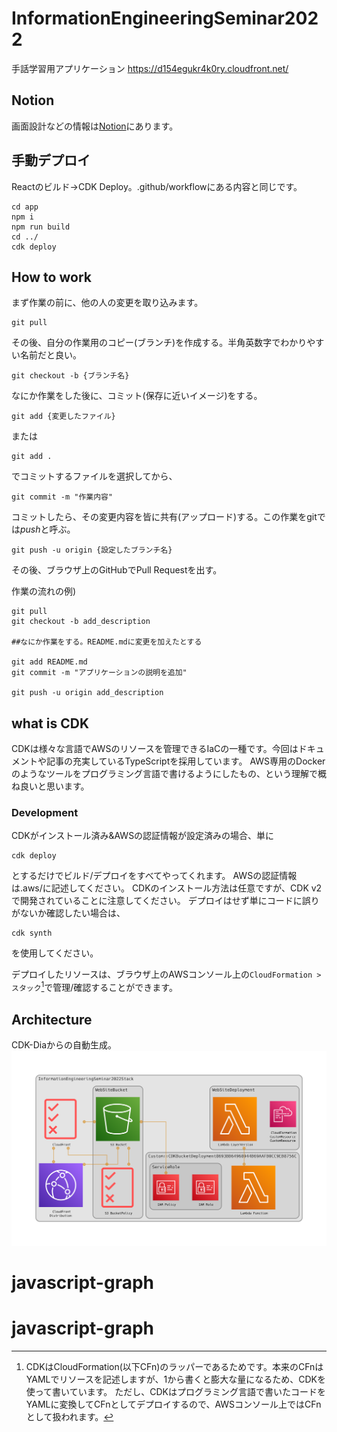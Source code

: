 # InformationEngineeringSeminar2022
手話学習用アプリケーション
https://d154egukr4k0ry.cloudfront.net/

## Notion
画面設計などの情報は[Notion](https://www.notion.so/junsei-tamaoki/c5b0974c09b74d19a45ce611cfbdd09b)にあります。
## 手動デプロイ
Reactのビルド→CDK Deploy。.github/workflowにある内容と同じです。
```
cd app
npm i
npm run build
cd ../
cdk deploy
```

## How to work

まず作業の前に、他の人の変更を取り込みます。

```terminal
git pull
```

その後、自分の作業用のコピー(ブランチ)を作成する。半角英数字でわかりやすい名前だと良い。
```terminal
git checkout -b {ブランチ名}
```

なにか作業をした後に、コミット(保存に近いイメージ)をする。
```terminal
git add {変更したファイル}
```
または
```terminal
git add .
```
でコミットするファイルを選択してから、
```terminal
git commit -m "作業内容"
```
コミットしたら、その変更内容を皆に共有(アップロード)する。この作業をgitでは*push*と呼ぶ。
```terminal
git push -u origin {設定したブランチ名}
```
その後、ブラウザ上のGitHubでPull Requestを出す。

作業の流れの例)
```terminal
git pull
git checkout -b add_description

##なにか作業をする。README.mdに変更を加えたとする

git add README.md
git commit -m "アプリケーションの説明を追加"

git push -u origin add_description
```

## what is CDK
CDKは様々な言語でAWSのリソースを管理できるIaCの一種です。今回はドキュメントや記事の充実しているTypeScriptを採用しています。
AWS専用のDockerのようなツールをプログラミング言語で書けるようにしたもの、という理解で概ね良いと思います。
### Development
CDKがインストール済み&AWSの認証情報が設定済みの場合、単に
```shell
cdk deploy
```
とするだけでビルド/デプロイをすべてやってくれます。
AWSの認証情報は.aws/に記述してください。
CDKのインストール方法は任意ですが、CDK v2で開発されていることに注意してください。
デプロイはせず単にコードに誤りがないか確認したい場合は、
```shell
cdk synth
```
を使用してください。

デプロイしたリソースは、ブラウザ上のAWSコンソール上の`CloudFormation > スタック`[^1]で管理/確認することができます。
## Architecture
CDK-Diaからの自動生成。
![Architecture diagram](./md_asset/diagram.png)

[^1]:CDKはCloudFormation(以下CFn)のラッパーであるためです。本来のCFnはYAMLでリソースを記述しますが、1から書くと膨大な量になるため、CDKを使って書いています。
ただし、CDKはプログラミング言語で書いたコードをYAMLに変換してCFnとしてデプロイするので、AWSコンソール上ではCFnとして扱われます。
# javascript-graph
# javascript-graph
